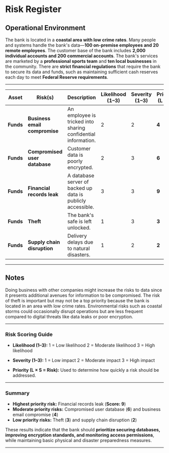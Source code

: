# **Risk Register**

## **Operational Environment**

The bank is located in a **coastal area with low crime rates**. Many people and systems handle the bank's data—**100 on-premise employees and 20 remote employees**. The customer base of the bank includes **2,000 individual accounts and 200 commercial accounts**. The bank's services are marketed by a **professional sports team** and **ten local businesses** in the community. There are **strict financial regulations** that require the bank to secure its data and funds, such as maintaining sufficient cash reserves each day to meet **Federal Reserve requirements**.

---

| **Asset** | **Risk(s)**                   | **Description**                                               | **Likelihood (1–3)** | **Severity (1–3)** | **Priority (L × S)** |
| --------- | ----------------------------- | ------------------------------------------------------------- | -------------------- | ------------------ | -------------------- |
| **Funds** | **Business email compromise** | An employee is tricked into sharing confidential information. | 2                    | 2                  | **4**                |
| **Funds** | **Compromised user database** | Customer data is poorly encrypted.                            | 2                    | 3                  | **6**                |
| **Funds** | **Financial records leak**    | A database server of backed up data is publicly accessible.   | 3                    | 3                  | **9**                |
| **Funds** | **Theft**                     | The bank's safe is left unlocked.                             | 1                    | 3                  | **3**                |
| **Funds** | **Supply chain disruption**   | Delivery delays due to natural disasters.                     | 1                    | 2                  | **2**                |

---

## **Notes**

Doing business with other companies might increase the risks to data since it presents additional avenues for information to be compromised. The risk of theft is important but may not be a top priority because the bank is located in an area with low crime rates. Environmental risks such as coastal storms could occasionally disrupt operations but are less frequent compared to digital threats like data leaks or poor encryption.

---

### **Risk Scoring Guide**

* **Likelihood (1–3):**
  1 = Low likelihood
  2 = Moderate likelihood
  3 = High likelihood

* **Severity (1–3):**
  1 = Low impact
  2 = Moderate impact
  3 = High impact

* **Priority (L × S = Risk):**
  Used to determine how quickly a risk should be addressed.

---

### **Summary**

* **Highest priority risk:** Financial records leak (**Score: 9**)
* **Moderate priority risks:** Compromised user database (**6**) and business email compromise (**4**)
* **Low priority risks:** Theft (**3**) and supply chain disruption (**2**)

These results indicate that the bank should **prioritize securing databases, improving encryption standards, and monitoring access permissions**, while maintaining basic physical and disaster preparedness measures.

---
